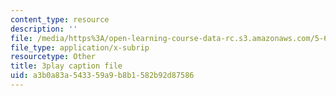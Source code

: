```yaml
---
content_type: resource
description: ''
file: /media/https%3A/open-learning-course-data-rc.s3.amazonaws.com/5-61-physical-chemistry-fall-2017/a3b0a83a543359a9b8b1582b92d87586_6ROuKtm5zds.vtt
file_type: application/x-subrip
resourcetype: Other
title: 3play caption file
uid: a3b0a83a-5433-59a9-b8b1-582b92d87586
---
```

